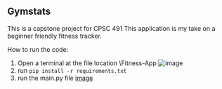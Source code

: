 ## Gymstats

This is a capstone project for CPSC 491
This application is my take on a beginner friendly fitness tracker.

How to run the code:

1. Open a terminal at the file location \Fitness-App 
![image](https://github.com/jqluu/Fitness-App/assets/72171222/d84fe652-b77e-4aff-b07e-a3bd682dbef4)
2. run `pip install -r requirements.txt`
3.  run the main.py file
[image](https://github.com/jqluu/Fitness-App/assets/72171222/0f70351d-1140-4c18-a263-f603095a534d)


